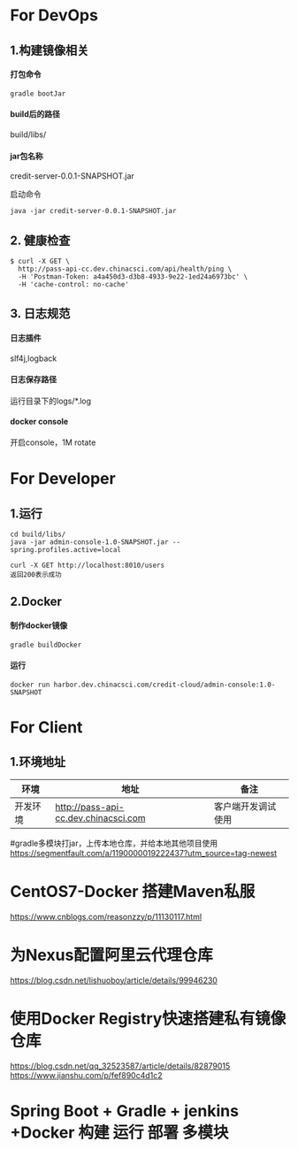 # For DevOps

## 1.构建镜像相关

#### 打包命令

```
gradle bootJar
```

#### build后的路径

build/libs/

#### jar包名称

credit-server-0.0.1-SNAPSHOT.jar

启动命令

```
java -jar credit-server-0.0.1-SNAPSHOT.jar
```

## 2. 健康检查

```shell
$ curl -X GET \
  http://pass-api-cc.dev.chinacsci.com/api/health/ping \
  -H 'Postman-Token: a4a450d3-d3b8-4933-9e22-1ed24a6973bc' \
  -H 'cache-control: no-cache'
```



## 3. 日志规范

#### 日志插件

slf4j,logback

#### 日志保存路径

运行目录下的logs/*.log

#### docker console

开启console，1M rotate




# For Developer

## 1.运行

```
cd build/libs/
java -jar admin-console-1.0-SNAPSHOT.jar --spring.profiles.active=local

curl -X GET http://localhost:8010/users 
返回200表示成功 
```

## 2.Docker 

#### 制作docker镜像

```
gradle buildDocker
```

#### 运行

```
docker run harbor.dev.chinacsci.com/credit-cloud/admin-console:1.0-SNAPSHOT
```





# For Client

## 1.环境地址

| 环境     | 地址                                            | 备注               |
| -------- | ----------------------------------------------- | ------------------ |
| 开发环境 | http://pass-api-cc.dev.chinacsci.com | 客户端开发调试使用 |

#gradle多模块打jar，上传本地仓库，并给本地其他项目使用
https://segmentfault.com/a/1190000019222437?utm_source=tag-newest

# CentOS7-Docker 搭建Maven私服
https://www.cnblogs.com/reasonzzy/p/11130117.html

# 为Nexus配置阿里云代理仓库
https://blog.csdn.net/lishuoboy/article/details/99946230

# 使用Docker Registry快速搭建私有镜像仓库
https://blog.csdn.net/qq_32523587/article/details/82879015
https://www.jianshu.com/p/fef890c4d1c2

# Spring Boot + Gradle + jenkins +Docker 构建 运行 部署 多模块



